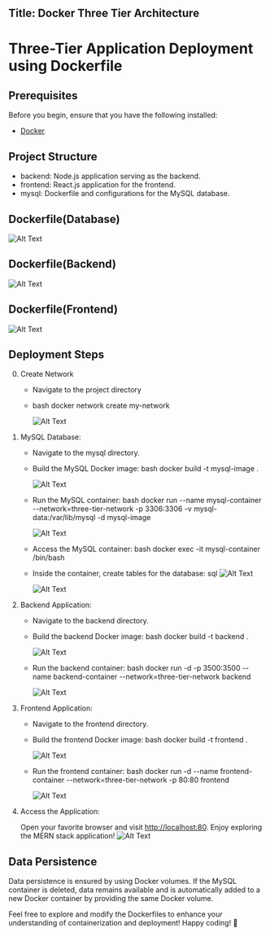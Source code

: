 Title: Docker Three Tier Architecture 
---

# Three-Tier Application Deployment using Dockerfile


## Prerequisites

Before you begin, ensure that you have the following installed:

- [Docker](https://www.docker.com/get-started)
  
## Project Structure

- backend: Node.js application serving as the backend.
- frontend: React.js application for the frontend.
- mysql: Dockerfile and configurations for the MySQL database.

## Dockerfile(Database)
![Alt Text](https://raw.githubusercontent.com/DhanviBhimani/DhanviBhimani.github.io/master/images/database.png)


## Dockerfile(Backend)
![Alt Text](https://raw.githubusercontent.com/DhanviBhimani/DhanviBhimani.github.io/master/images/backend.png)
## Dockerfile(Frontend)
![Alt Text](https://raw.githubusercontent.com/DhanviBhimani/DhanviBhimani.github.io/master/images/frontend.png)
## Deployment Steps
0. Create Network
   - Navigate to the project directory
   - bash
     docker network create my-network
     
     ![Alt Text](https://raw.githubusercontent.com/DhanviBhimani/DhanviBhimani.github.io/master/images/img3.png)
1. MySQL Database:

   - Navigate to the mysql directory.
   - Build the MySQL Docker image:
     bash
     docker build -t mysql-image .
     
     
     ![Alt Text](https://raw.githubusercontent.com/DhanviBhimani/DhanviBhimani.github.io/master/images/img1.png)

     
   - Run the MySQL container:
     bash
     docker run --name mysql-container --network=three-tier-network -p 3306:3306 -v mysql-data:/var/lib/mysql -d mysql-image
     
     ![Alt Text](https://raw.githubusercontent.com/DhanviBhimani/DhanviBhimani.github.io/master/images/img4.png)
   - Access the MySQL container:
     bash
     docker exec -it mysql-container /bin/bash
     
   - Inside the container, create tables for the database:
     sql
     ![Alt Text](https://raw.githubusercontent.com/DhanviBhimani/DhanviBhimani.github.io/master/images/img7.png)
  
     ![Alt Text](https://raw.githubusercontent.com/DhanviBhimani/DhanviBhimani.github.io/master/images/img8.png)
2. Backend Application:

   - Navigate to the backend directory.
   - Build the backend Docker image:
     bash
     docker build -t backend .
     
     ![Alt Text](https://raw.githubusercontent.com/DhanviBhimani/DhanviBhimani.github.io/master/images/img9.png)
   - Run the backend container:
     bash
     docker run -d -p 3500:3500 --name backend-container --network=three-tier-network backend
     
     ![Alt Text](https://raw.githubusercontent.com/DhanviBhimani/DhanviBhimani.github.io/master/images/img10.png)
3. Frontend Application:

   - Navigate to the frontend directory.
   - Build the frontend Docker image:
     bash
     docker build -t frontend .
     
     ![Alt Text](https://raw.githubusercontent.com/DhanviBhimani/DhanviBhimani.github.io/master/images/img11.png)
   - Run the frontend container:
     bash
     docker run -d --name frontend-container --network=three-tier-network -p 80:80 frontend
     
     ![Alt Text](https://raw.githubusercontent.com/DhanviBhimani/DhanviBhimani.github.io/master/images/img12.png)
4. Access the Application:

   Open your favorite browser and visit [http://localhost:80](http://localhost:80). Enjoy exploring the MERN stack application!
   ![Alt Text](https://raw.githubusercontent.com/DhanviBhimani/DhanviBhimani.github.io/master/images/img16.png)

    
## Data Persistence

Data persistence is ensured by using Docker volumes. If the MySQL container is deleted, data remains available and is automatically added to a new Docker container by providing the same Docker volume.

Feel free to explore and modify the Dockerfiles to enhance your understanding of containerization and deployment! Happy coding! 🚀
